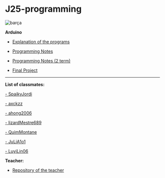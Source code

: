 # J25-programming

![barça](https://img.asmedia.epimg.net/resizer/hk5kMLSEX9FjY7tA9Ay0zLv0dQk=/736x414/filters:focal(3170x1414:3180x1424)/cloudfront-eu-central-1.images.arcpublishing.com/diarioas/K3SDD766CB53YVB27UHGMNISO4.JPG)

**Arduino**

- [Explanation of the programs](https://github.com/albertrenart/J25-programming/blob/main/arduino/Arduino.md)

- [Programming Notes](https://github.com/albertrenart/J25-programming/blob/main/Notes%20Programming.md)

- [Programming Notes (2 term)](https://github.com/albertrenart/J25-programming/blob/main/Notes%20Programming%202nd%20term.md)

- [Final Project](https://github.com/albertrenart/J25-programming/tree/main/arduino/wrap_up_arduino2)

----------------------------------------------------------------------------------------------------------------------------------------------------------------------
**List of classmates:**

[- SpaikyJordi](https://github.com/Spaikyjordi/J25-programming-jordi)

[- axckzz](https://github.com/axckzz/J25-Progamming)

[- ahong2006](https://github.com/ahong2006/J25-PROGRAMMING)

[- lizardMestre689](https://github.com/LizardMestre689/J25-Programming)

[- QuimMontane](https://github.com/QuimMontane/J25-programmig-Quim)

[- JuLiA1o1](https://github.com/JuLiA1o1/J25programming)

[- LuyiLin06](https://github.com/LuyiLin06/J25-Programming)


**Teacher:**
- [Repository of the teacher](https://github.com/d-prieto/J25-Programming)
